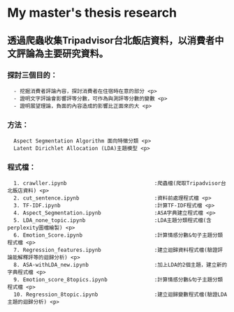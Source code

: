 
# My master's thesis research

## 透過爬蟲收集Tripadvisor台北飯店資料，以消費者中文評論為主要研究資料。

### 探討三個目的：
      - 挖掘消費者評論內容，探討消費者在住宿時在意的部分 <p>
      - 證明⽂字評論會影響評等分數，可作為與測評等分數的變數 <p>
      - 證明展望理論，負⾯的內容造成的影響比正⾯來的⼤ <p>
      
### 方法：
      Aspect Segmentation Algorithm 面向特徵分類 <p>
      Latent Dirichlet Allocation (LDA)主題模型 <p>
      
      
### 程式檔：
      1. crawller.ipynb                            :爬蟲檔(爬取Tripadvisor台北飯店資料) <p>
      2. cut_sentence.ipynb                        :資料前處理程式檔 <p>
      3. TF-IDF.ipynb                              :計算TF-IDF程式檔 <p>
      4. Aspect_Segmentation.ipynb                 :ASA字典建立程式檔 <p>
      5. LDA_none_topic.ipynb                      :LDA主題分類程式檔(含perplexity圖檔繪製) <p>
      6. Emotion_Score.ipynb                       :計算情感分數&句子主題分類程式檔 <p>
      7. Regression_features.ipynb                 :建立迴歸資料程式檔(驗證評論能解釋評等的迴歸分析) <p>
      8. ASA-withLDA_new.ipynb                     :加上LDA的2個主題，建立新的字典程式檔 <p>
      9. Emotion_score_8topics.ipynb               :計算情感分數&句子主題分類程式檔 <p>
      10. Regression_8topic.ipynb                  :建立迴歸變數程式檔(驗證LDA主題的迴歸分析) <p>
